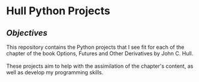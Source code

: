 # **Hull Python Projects**
## *Objectives*
This repository contains the Python projects that I see fit for each of the chapter 
of the book Options, Futures and Other Derivatives by John C. Hull. \
\
These projects aim to help with the assimilation of the chapter's content, as well
as develop my programming skills.

